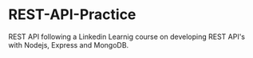 # REST-API-Practice
REST API following a Linkedin Learnig course on developing REST API's with Nodejs, Express and MongoDB.
